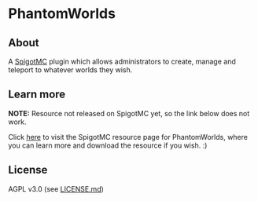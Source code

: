 # PhantomWorlds

## About
A [SpigotMC](https://www.spigotmc.org/) plugin which allows administrators to create, manage and teleport to whatever worlds they wish.

## Learn more
**NOTE:** Resource not released on SpigotMC yet, so the link below does not work.

Click [here]() to visit the SpigotMC resource page for PhantomWorlds, where you can learn more and download the resource if you wish. :)

## License
AGPL v3.0 (see [LICENSE.md](https://github.com/lokka30/PhantomWorlds/blob/master/LICENSE.md))